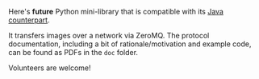 Here's **future** Python mini-library that is compatible with its [Java counterpart](https://github.com/xulman/image-net-transfers-java).

It transfers images over a network via ZeroMQ. The protocol documentation, including a bit of
rationale/motivation and example code, can be found as PDFs in the `doc` folder.

Volunteers are welcome!
